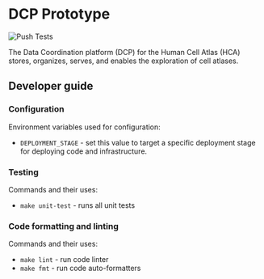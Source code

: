 # DCP Prototype
![Push Tests](https://github.com/HumanCellAtlas/dcp-prototype/workflows/Push%20Tests/badge.svg)

The Data Coordination platform (DCP) for the Human Cell Atlas (HCA) stores, organizes, serves, and enables the exploration of cell atlases.

## Developer guide

### Configuration

Environment variables used for configuration:
* `DEPLOYMENT_STAGE` - set this value to target a specific deployment stage for deploying code and infrastructure.

### Testing

Commands and their uses:
* `make unit-test` - runs all unit tests

### Code formatting and linting

Commands and their uses:
* `make lint` - run code linter
* `make fmt` - run code auto-formatters
